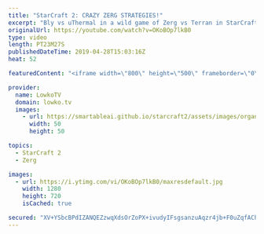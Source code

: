 ```yaml
---
title: "StarCraft 2: CRAZY ZERG STRATEGIES!"
excerpt: "Bly vs uThermal in a wild game of Zerg vs Terran in StarCraft 2. Subscribe for more videos: http://lowko.tv/youtube More StarCraft 2 casts: https://youtu.be/RXG4YYnO5Qw  Bly scouts a Biological based army from uThermal in this match, but decides to go for quick Roaches, Ravagers and Tunneling Claws."
originalUrl: https://youtube.com/watch?v=OKoBOp7lkB0
type: video
length: PT23M27S
publishedDateTime: 2019-04-28T15:03:16Z
heat: 52

featuredContent: "<iframe width=\"800\" height=\"500\" frameborder=\"0\" src=\"https://www.youtube.com/embed/OKoBOp7lkB0\" allow=\"accelerometer; autoplay; encrypted-media; gyroscope; picture-in-picture\" allowfullscreen></iframe>"

provider:
  name: LowkoTV
  domain: lowko.tv
  images:
    - url: https://smartableai.github.io/starcraft2/assets/images/organizations/lowko.tv-50x50.jpg
      width: 50
      height: 50

topics:
  - StarCraft 2
  - Zerg

images:
  - url: https://i.ytimg.com/vi/OKoBOp7lkB0/maxresdefault.jpg
    width: 1280
    height: 720
    isCached: true

secured: "XV+YSbcBPdIZANQEZzwqXdsOrZoPX+ivudyIFsgsanzuAqzr4jb+F0uZqfAChstX0vpXrNCiHcVdmxTdeqiduZJzvFMOp/MUefSmQhEq2T+0OBbrAho09Lg3ti7J3Yogc2e6mz5xOTuPIsSNqr1zXUSJ7VHuJcbdOP6H7/OGUPOLOS0NdIDNUlwfumMdIx/ZgpEw5ZxOsMqxPVHu1x3M7JL06tOGO6KQa54IyrIwslOLMgTW8KLATwuC97ALJe6SEtTyZ98Vbwg25ly44khamZZfhIR/cPGF62AZl1zAao1/mZLcM1f/AWRqVZ8/V7C/ZmBN4zMj41mkpqmMGZBolRgawjhZzcTxmE9Sc+5Kup4d4QhHNL6CzxAarmVL5T4VgrxZ9B9Fcr85EMr5O/Eh23L/J+VQSpwZXr26SrRGDY8=;HG+defOK37hfEbvZ6GoF6g=="
---
```


